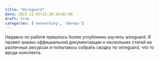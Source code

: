 ```yaml
---
title: "Wireguard"
date: 2022-11-05T15:30:19+03:00
draft: true
categories: ['networking', 'devops']
---
```


Недавно по работе пришлось более углубленно изучить wireguard. Я провел анализ оффициальной документаации и нескольких статей на различных ресурсах и попытаюсь собрать сводку по wireguard, что то вроде конспекта.

